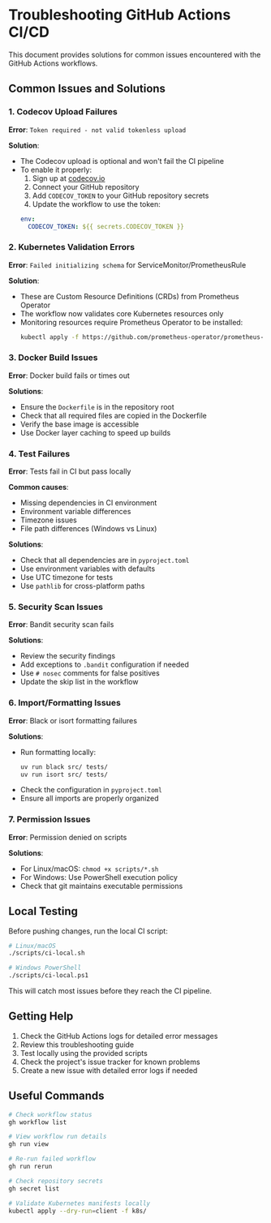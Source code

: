 # Troubleshooting GitHub Actions CI/CD

This document provides solutions for common issues encountered with the GitHub Actions workflows.

## Common Issues and Solutions

### 1. Codecov Upload Failures

**Error**: `Token required - not valid tokenless upload`

**Solution**: 
- The Codecov upload is optional and won't fail the CI pipeline
- To enable it properly:
  1. Sign up at [codecov.io](https://codecov.io)
  2. Connect your GitHub repository
  3. Add `CODECOV_TOKEN` to your GitHub repository secrets
  4. Update the workflow to use the token:
  ```yaml
  env:
    CODECOV_TOKEN: ${{ secrets.CODECOV_TOKEN }}
  ```

### 2. Kubernetes Validation Errors

**Error**: `Failed initializing schema` for ServiceMonitor/PrometheusRule

**Solution**: 
- These are Custom Resource Definitions (CRDs) from Prometheus Operator
- The workflow now validates core Kubernetes resources only
- Monitoring resources require Prometheus Operator to be installed:
  ```bash
  kubectl apply -f https://github.com/prometheus-operator/prometheus-operator/releases/download/v0.68.0/bundle.yaml
  ```

### 3. Docker Build Issues

**Error**: Docker build fails or times out

**Solutions**:
- Ensure the `Dockerfile` is in the repository root
- Check that all required files are copied in the Dockerfile
- Verify the base image is accessible
- Use Docker layer caching to speed up builds

### 4. Test Failures

**Error**: Tests fail in CI but pass locally

**Common causes**:
- Missing dependencies in CI environment
- Environment variable differences
- Timezone issues
- File path differences (Windows vs Linux)

**Solutions**:
- Check that all dependencies are in `pyproject.toml`
- Use environment variables with defaults
- Use UTC timezone for tests
- Use `pathlib` for cross-platform paths

### 5. Security Scan Issues

**Error**: Bandit security scan fails

**Solutions**:
- Review the security findings
- Add exceptions to `.bandit` configuration if needed
- Use `# nosec` comments for false positives
- Update the skip list in the workflow

### 6. Import/Formatting Issues

**Error**: Black or isort formatting failures

**Solutions**:
- Run formatting locally:
  ```bash
  uv run black src/ tests/
  uv run isort src/ tests/
  ```
- Check the configuration in `pyproject.toml`
- Ensure all imports are properly organized

### 7. Permission Issues

**Error**: Permission denied on scripts

**Solutions**:
- For Linux/macOS: `chmod +x scripts/*.sh`
- For Windows: Use PowerShell execution policy
- Check that git maintains executable permissions

## Local Testing

Before pushing changes, run the local CI script:

```bash
# Linux/macOS
./scripts/ci-local.sh

# Windows PowerShell
./scripts/ci-local.ps1
```

This will catch most issues before they reach the CI pipeline.

## Getting Help

1. Check the GitHub Actions logs for detailed error messages
2. Review this troubleshooting guide
3. Test locally using the provided scripts
4. Check the project's issue tracker for known problems
5. Create a new issue with detailed error logs if needed

## Useful Commands

```bash
# Check workflow status
gh workflow list

# View workflow run details
gh run view

# Re-run failed workflow
gh run rerun

# Check repository secrets
gh secret list

# Validate Kubernetes manifests locally
kubectl apply --dry-run=client -f k8s/
```
